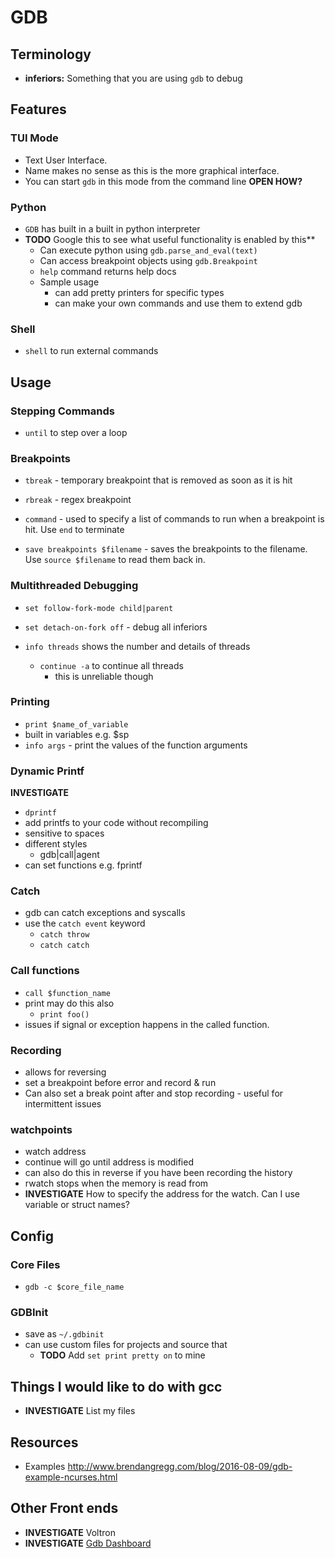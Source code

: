 # GDB

## Terminology
* **inferiors:** Something that you are using `gdb` to debug

## Features

### TUI Mode
* Text User Interface.
* Name makes no sense as this is the more graphical interface.
* You can start `gdb` in this mode from the command line **OPEN HOW?**

### Python
* `GDB` has built in a built in python interpreter
* **TODO** Google this to see what useful functionality is enabled by this**
  * Can execute python using `gdb.parse_and_eval(text)`
  * Can access breakpoint objects using `gdb.Breakpoint`
  * `help` command returns help docs
  * Sample usage
    - can add pretty printers for specific types
    - can make your own commands and use them to extend gdb

### Shell
* `shell` to run external commands

## Usage

### Stepping Commands
* `until` to step over a loop

### Breakpoints
* `tbreak` - temporary breakpoint that is removed as soon as it is hit
* `rbreak` - regex breakpoint
* `command` - used to specify a list of commands to run when a breakpoint is hit. Use `end` to terminate

* `save breakpoints $filename` - saves the breakpoints to the filename. Use `source $filename` to read them back in.

### Multithreaded Debugging
* `set follow-fork-mode child|parent`
* `set detach-on-fork off` - debug all inferiors

* `info threads` shows the number and details of threads
  * `continue -a` to continue all threads
    * this is unreliable though

### Printing
* `print $name_of_variable`
* built in variables e.g. $sp
* `info args` - print the values of the function arguments

### Dynamic Printf
**INVESTIGATE**
* `dprintf`
* add printfs to your code without recompiling
* sensitive to spaces
* different styles
  * gdb|call|agent
* can set functions e.g. fprintf

### Catch
* gdb can catch exceptions and syscalls
* use the `catch event` keyword
  * `catch throw`
  * `catch catch`

### Call functions
* `call $function_name`
* print may do this also
  * `print foo()`
* issues if signal or exception happens in the called function.

### Recording
* allows for reversing
* set a breakpoint before error and record & run
* Can also set a break point after and stop recording - useful for intermittent issues

### watchpoints
* watch address
* continue will go until address is modified
* can also do this in reverse if you have been recording the history
* rwatch stops when the memory is read from
* **INVESTIGATE** How to specify the address for the watch. Can I use variable or struct names?

## Config

### Core Files
* `gdb -c $core_file_name`

### GDBInit
* save as `~/.gdbinit`
* can use custom files for projects and source that
  * **TODO** Add `set print pretty on` to mine

## Things I would like to do with gcc
* **INVESTIGATE** List my files

## Resources
* Examples http://www.brendangregg.com/blog/2016-08-09/gdb-example-ncurses.html

## Other Front ends
* **INVESTIGATE** Voltron
* **INVESTIGATE** [Gdb Dashboard](https://github.com/cyrus-and/gdb-dashboard)
